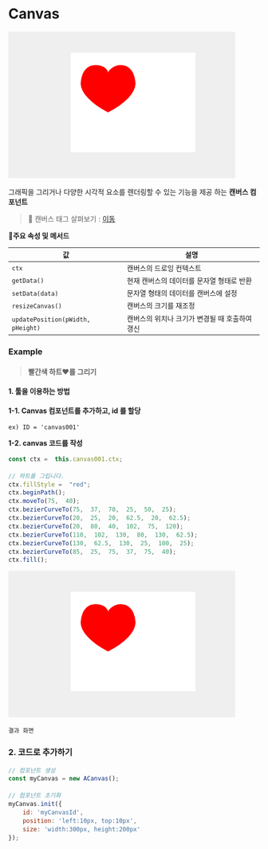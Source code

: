 # Canvas

![](../../.gitbook/assets/스크린샷_2025-01-23_175042.png)

그래픽을 그리거나 다양한 시각적 요소를 렌더링할 수 있는 기능을 제공 하는 **캔버스 컴포넌트**

> 💫 캔버스 태그 살펴보기 : [이동](https://developer.mozilla.org/ko/docs/Web/API/Canvas_API/Tutorial)

🔹**주요 속성 및 메서드**

| 값                                 | 설명                         |
| --------------------------------- | -------------------------- |
| `ctx`                             | 캔버스의 드로잉 컨텍스트              |
| `getData()`                       | 현재 캔버스의 데이터를 문자열 형태로 반환    |
| `setData(data)`                   | 문자열 형태의 데이터를 캔버스에 설정       |
| `resizeCanvas()`                  | 캔버스의 크기를 재조정               |
| `updatePosition(pWidth, pHeight)` | 캔버스의 위치나 크기가 변경될 때 호출하여 갱신 |

### Example

> #### 빨간색 하트❤️를 그리기 

#### 1. 툴을 이용하는 방법

**1-1. Canvas 컴포넌트를 추가하고, id 를 할당**

`ex) ID = 'canvas001'`

**1-2. canvas 코드를 작성**

```js
const ctx =  this.canvas001.ctx;

// 하트를 그립니다.
ctx.fillStyle =  "red";
ctx.beginPath();
ctx.moveTo(75,  40);
ctx.bezierCurveTo(75,  37,  70,  25,  50,  25);
ctx.bezierCurveTo(20,  25,  20,  62.5,  20,  62.5);
ctx.bezierCurveTo(20,  80,  40,  102,  75,  120);
ctx.bezierCurveTo(110,  102,  130,  80,  130,  62.5);
ctx.bezierCurveTo(130,  62.5,  130,  25,  100,  25);
ctx.bezierCurveTo(85,  25,  75,  37,  75,  40);
ctx.fill();
```

![](../../.gitbook/assets/스크린샷_2025-01-23_175042.png)

`결과 화면`

### 2. 코드로 추가하기 

```js
// 컴포넌트 생성 
const myCanvas = new ACanvas(); 

// 컴포넌트 초기화 
myCanvas.init({ 
	id: 'myCanvasId', 
	position: 'left:10px, top:10px', 
	size: 'width:300px, height:200px' 
});
```
